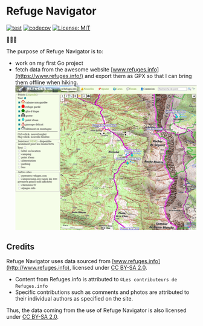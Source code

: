 # Refuge Navigator

[![test](https://github.com/anth2o/refugenavigator/actions/workflows/test.yml/badge.svg)](https://github.com/anth2o/refugenavigator/actions/workflows/test.yml)
[![codecov](https://codecov.io/gh/anth2o/refugenavigator/branch/main/graph/badge.svg?token=J6KEKKL5ZE)](https://codecov.io/gh/anth2o/refugenavigator)
 [![License: MIT](https://img.shields.io/badge/License-MIT-yellow.svg)](https://opensource.org/licenses/MIT)
 
🚧🚧🚧

The purpose of Refuge Navigator is to:
- work on my first Go project
- fetch data from the awesome website [www.refuges.info](https://www.refuges.info/) and export them as GPX so that I can bring them offline when hiking.
![refuges.info](images/refuges.info.png)


## Credits

Refuge Navigator uses data sourced from [www.refuges.info](http://www.refuges.info), licensed under [CC BY-SA 2.0](https://creativecommons.org/licenses/by-sa/2.0/).

- Content from Refuges.info is attributed to `©Les contributeurs de Refuges.info`
- Specific contributions such as comments and photos are attributed to their individual authors as specified on the site.

Thus, the data coming from the use of Refuge Navigator is also licensed under [CC BY-SA 2.0](https://creativecommons.org/licenses/by-sa/2.0/).